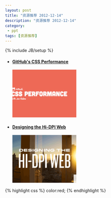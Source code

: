 ```yaml
---
layout: post
title: "资源推荐 2012-12-14"
description: "资源推荐 2012-12-14"
category:
 - ppt
tags: [资源推荐]
---
```

{% include JB/setup %}

<ul class="nlist">		
	<li><a href="https://speakerdeck.com/jonrohan/githubs-css-performance" target="_blank"><h4>GitHub's CSS Performance</h4><img src="/content/20121213/s1.png" alt="" /></a></li>
	<li><a href="https://speakerdeck.com/ddemaree/designing-the-hi-dpi-web" target="_blank"><h4>Designing the Hi-DPI Web</h4><img src="/content/20121213/s2.png" alt="" /></a></li>
</ul>

{% highlight css %}
	color:red;
{% endhighlight %}